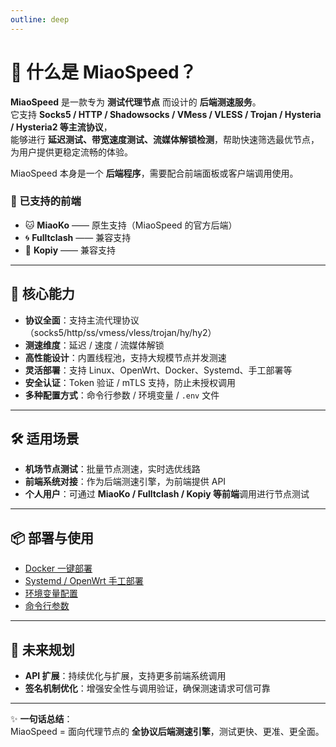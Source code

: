 ```yaml
---
outline: deep
---
```


# 🚀 什么是 MiaoSpeed？

**MiaoSpeed** 是一款专为 **测试代理节点** 而设计的 **后端测速服务**。  
它支持 **Socks5 / HTTP / Shadowsocks / VMess / VLESS / Trojan / Hysteria / Hysteria2 等主流协议**，  
能够进行 **延迟测试、带宽速度测试、流媒体解锁检测**，帮助快速筛选最优节点，为用户提供更稳定流畅的体验。

MiaoSpeed 本身是一个 **后端程序**，需要配合前端面板或客户端调用使用。  

### 🔗 已支持的前端

- 🐱 **MiaoKo** —— 原生支持（MiaoSpeed 的官方后端）  
- 🌀 **Fulltclash** —— 兼容支持  
- 🔑 **Kopiy** —— 兼容支持  

---

## 🔑 核心能力

- **协议全面**：支持主流代理协议（socks5/http/ss/vmess/vless/trojan/hy/hy2）  
- **测速维度**：延迟 / 速度 / 流媒体解锁  
- **高性能设计**：内置线程池，支持大规模节点并发测速  
- **灵活部署**：支持 Linux、OpenWrt、Docker、Systemd、手工部署等  
- **安全认证**：Token 验证 / mTLS 支持，防止未授权调用  
- **多种配置方式**：命令行参数 / 环境变量 / `.env` 文件  

---

## 🛠️ 适用场景

- **机场节点测试**：批量节点测速，实时选优线路  
- **前端系统对接**：作为后端测速引擎，为前端提供 API  
- **个人用户**：可通过 **MiaoKo / Fulltclash / Kopiy 等前端**调用进行节点测试  

---

## 📦 部署与使用

- [Docker 一键部署](https://www.miaospeed.com/install/docker.html)  
- [Systemd / OpenWrt 手工部署](https://www.miaospeed.com/install/manual.html)  
- [环境变量配置](https://www.miaospeed.com/install/envConf.html)  
- [命令行参数](https://www.miaospeed.com/install/command.html)  

---

## 🔮 未来规划

- **API 扩展**：持续优化与扩展，支持更多前端系统调用  
- **签名机制优化**：增强安全性与调用验证，确保测速请求可信可靠
  
---

✨ **一句话总结**：  
MiaoSpeed = 面向代理节点的 **全协议后端测速引擎**，测试更快、更准、更全面。  
